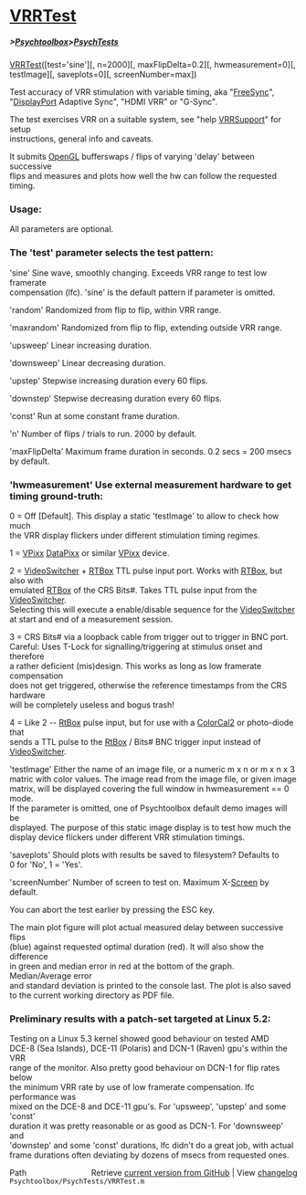 # [VRRTest](VRRTest)
##### >[Psychtoolbox](Psychtoolbox)>[PsychTests](PsychTests)

[VRRTest](VRRTest)([test='sine'][, n=2000][, maxFlipDelta=0.2][, hwmeasurement=0][, testImage][, saveplots=0][, screenNumber=max])  
  
Test accuracy of VRR stimulation with variable timing, aka "[FreeSync](FreeSync)",  
"[DisplayPort](DisplayPort) Adaptive Sync", "HDMI VRR" or "G-Sync".  
  
The test exercises VRR on a suitable system, see "help [VRRSupport](VRRSupport)" for setup  
instructions, general info and caveats.  
  
It submits [OpenGL](OpenGL) bufferswaps / flips of varying 'delay' between successive  
flips and measures and plots how well the hw can follow the requested timing.  
  
### Usage:  
  
All parameters are optional.  
  
### The 'test' parameter selects the test pattern:  
  
'sine'      Sine wave, smoothly changing. Exceeds VRR range to test low framerate  
            compensation (lfc). 'sine' is the default pattern if parameter is omitted.  
  
'random'    Randomized from flip to flip, within VRR range.  
  
'maxrandom' Randomized from flip to flip, extending outside VRR range.  
  
'upsweep'   Linear increasing duration.  
  
'downsweep' Linear decreasing duration.  
  
'upstep'    Stepwise increasing duration every 60 flips.  
  
'downstep'  Stepwise decreasing duration every 60 flips.  
  
'const'     Run at some constant frame duration.  
  
  
'n' Number of flips / trials to run. 2000 by default.  
  
  
'maxFlipDelta' Maximum frame duration in seconds. 0.2 secs = 200 msecs by default.  
  
  
### 'hwmeasurement' Use external measurement hardware to get timing ground-truth:  
  
0 = Off [Default]. This display a static 'testImage' to allow to check how much  
    the VRR display flickers under different stimulation timing regimes.  
  
1 = [VPixx](VPixx) [DataPixx](DataPixx) or similar [VPixx](VPixx) device.  
  
2 = [VideoSwitcher](VideoSwitcher) + [RTBox](RTBox) TTL pulse input port. Works with [RTBox](RTBox), but also with  
    emulated [RTBox](RTBox) of the CRS Bits\#. Takes TTL pulse input from the [VideoSwitcher](VideoSwitcher).  
    Selecting this will execute a enable/disable sequence for the [VideoSwitcher](VideoSwitcher)  
    at start and end of a measurement session.  
  
3 = CRS Bits\# via a loopback cable from trigger out to trigger in BNC port.  
    Careful: Uses T-Lock for signalling/triggering at stimulus onset and therefore  
    a rather deficient (mis)design. This works as long as low framerate compensation  
    does not get triggered, otherwise the reference timestamps from the CRS hardware  
    will be completely useless and bogus trash!  
  
4 = Like 2 -- [RtBox](RtBox) pulse input, but for use with a [ColorCal2](ColorCal2) or photo-diode that  
    sends a TTL pulse to the [RtBox](RtBox) / Bits\# BNC trigger input instead of [VideoSwitcher](VideoSwitcher).  
  
  
'testImage' Either the name of an image file, or a numeric m x n or m x n x 3  
matric with color values. The image read from the image file, or given image  
matrix, will be displayed covering the full window in hwmeasurement == 0 mode.  
If the parameter is omitted, one of Psychtoolbox default demo images will be  
displayed. The purpose of this static image display is to test how much the  
display device flickers under different VRR stimulation timings.  
  
  
'saveplots' Should plots with results be saved to filesystem? Defaults to  
0 for 'No', 1 = 'Yes'.  
  
  
'screenNumber' Number of screen to test on. Maximum X-[Screen](Screen) by default.  
  
  
You can abort the test earlier by pressing the ESC key.  
  
The main plot figure will plot actual measured delay between successive flips  
(blue) against requested optimal duration (red). It will also show the difference  
in green and median error in red at the bottom of the graph. Median/Average error  
and standard deviation is printed to the console last. The plot is also saved  
to the current working directory as PDF file.  
  
  
### Preliminary results with a patch-set targeted at Linux 5.2:  
  
Testing on a Linux 5.3 kernel showed good behaviour on tested AMD  
DCE-8 (Sea Islands), DCE-11 (Polaris) and DCN-1 (Raven) gpu's within the VRR  
range of the monitor. Also pretty good behaviour on DCN-1 for flip rates below  
the minimum VRR rate by use of low framerate compensation. lfc performance was  
mixed on the DCE-8 and DCE-11 gpu's. For 'upsweep', 'upstep' and some 'const'  
duration it was pretty reasonable or as good as DCN-1. For 'downsweep' and  
'downstep' and some 'const' durations, lfc didn't do a great job, with actual  
frame durations often deviating by dozens of msecs from requested ones.  
  




<div class="code_header" style="text-align:right;">
  <span style="float:left;">Path&nbsp;&nbsp;</span> <span class="counter">Retrieve <a href=
  "https://raw.github.com/Psychtoolbox-3/Psychtoolbox-3/beta/Psychtoolbox/PsychTests/VRRTest.m">current version from GitHub</a> | View <a href=
  "https://github.com/Psychtoolbox-3/Psychtoolbox-3/commits/beta/Psychtoolbox/PsychTests/VRRTest.m">changelog</a></span>
</div>
<div class="code">
  <code>Psychtoolbox/PsychTests/VRRTest.m</code>
</div>

